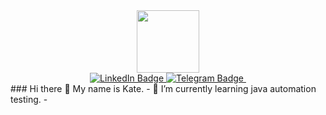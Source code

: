 <div id="header" align="center">
  <img src="https://media.giphy.com/media/SHjOSDkKZ18qOHA5B5/giphy.gif"  width="100"/>
</div>
  <div id="badges"align="center">
  <a href="https://linkedin.com/in/kate-mandryk-aqa">
    <img src="https://img.shields.io/badge/LinkedIn-blue?style=for-the-badge&logo=linkedin&logoColor=white" alt="LinkedIn Badge"/>
  </a>
   <a href="https://t.me/Kate_mandrik">
    <img src="https://img.shields.io/badge/Telegram-blue?style=for-the-badge&logo=telegram&logoColor=white" alt="Telegram Badge"/>
  </a>
  <img src="https://komarev.com/ghpvc/?username=your-github-KateMandryk&style=flat-square&color=blue" alt=""/>
   </div>
### Hi there 👋
My name is Kate.
- 🌱 I’m currently learning java automation testing. 
- 
